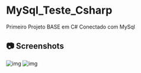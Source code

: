 # MySql_Teste_Csharp

Primeiro Projeto BASE em C# Conectado com MySql

## 📷 Screenshots
![img](https://cdn.discordapp.com/attachments/889233196091342920/957316289771221042/unknown.png)
![img](https://cdn.discordapp.com/attachments/889233196091342920/957315818658594956/unknown.png)
